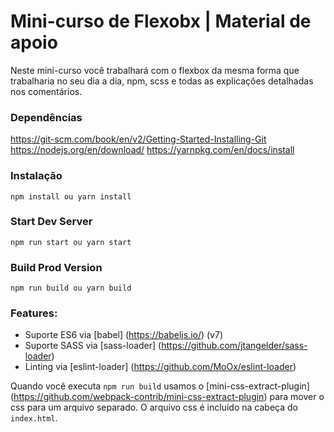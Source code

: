 # Mini-curso de Flexobx | Material de apoio

Neste mini-curso você trabalhará com o flexbox da mesma forma que trabalharia no seu dia a dia, npm, scss e todas as explicações detalhadas nos comentários.

### Dependências
https://git-scm.com/book/en/v2/Getting-Started-Installing-Git
https://nodejs.org/en/download/
https://yarnpkg.com/en/docs/install

### Instalação

```
npm install ou yarn install
```

### Start Dev Server

```
npm run start ou yarn start
```

### Build Prod Version

```
npm run build ou yarn build
```

### Features:

* Suporte ES6 via [babel] (https://babeljs.io/) (v7)
* Suporte SASS via [sass-loader] (https://github.com/jtangelder/sass-loader)
* Linting via [eslint-loader] (https://github.com/MoOx/eslint-loader)

Quando você executa `npm run build` usamos o [mini-css-extract-plugin] (https://github.com/webpack-contrib/mini-css-extract-plugin) para mover o css para um arquivo separado. O arquivo css é incluído na cabeça do `index.html`.
